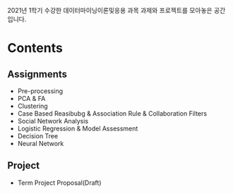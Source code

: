 2021년 1학기 수강한 데이터마이닝이론및응용 과목 과제와 프로젝트를 모아놓은 공간입니다.

# Contents

## Assignments
- Pre-processing
- PCA & FA
- Clustering
- Case Based Reasibubg & Association Rule & Collaboration Filters
- Social Network Analysis
- Logistic Regression & Model Assessment
- Decision Tree
- Neural Network

## Project
- Term Project Proposal(Draft)
